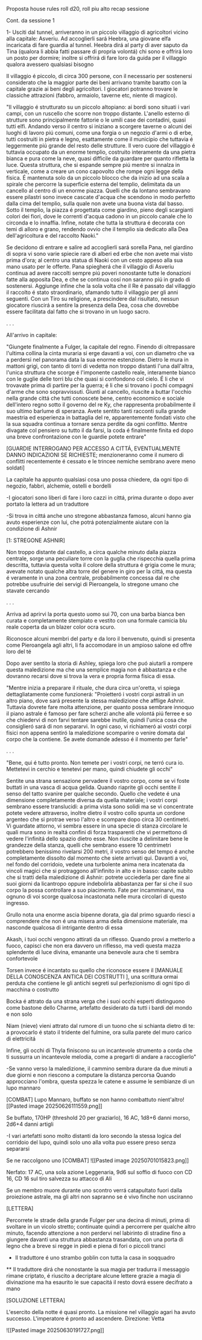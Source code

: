 Proposta house rules
roll d20, roll piu alto recap sessione



Cont. da sessione 1


1- Usciti dal tunnel, arriveranno in un piccolo villaggio di agricoltori vicino alla capitale: Asveriu. Ad accoglierli sará Heebra, una giovane elfa incaricata di fare guardia al tunnel. Heebra dirá al party di aver saputo da Tina (qualora li abbia fatti passare di propria volontá) chi sono e offrirá loro un posto  per dormire; inoltre si offrirá di fare loro da guida per il villaggio qualora avessero qualsiasi bisogno

Il villaggio é piccolo, di circa 300 persone, con il necessario per sostenersi considerato che la maggior parte dei beni arrivano tramite baratto con la capitale grazie ai beni degli agricoltori. I giocatori potranno trovare le classiche attrazioni (fabbro, armaiolo, taverne etc, niente di magico). 

"Il villaggio é strutturato su un piccolo altopiano: ai bordi sono situati i vari campi, con un ruscello che scorre non troppo distante. L'anello esterno di strutture sono principalmente fattorie o le umili case dei contadini, quasi tutti elfi. Andando verso il centro si iniziano a scorgere taverne o alcuni dei luoghi di lavoro piú comuni, come una forgia o un negozio d'armi o di erbe, tutti costruiti in pietra e legno, esattamente come il municipio che tuttavia é leggermente piú grande del resto delle strutture. Il vero cuore del villaggio é tuttavia occupato da un enorme templio, costruito interamente da una pietra bianca e pura come la neve, quasi difficile da guardare per quanto rifletta la luce. Questa struttura, che si espande sempre piú mentre si innalza in verticale, come a creare un cono capovolto che rompe ogni legge della fisica. É mantenuta solo da un piccolo blocco che da inizio ad una scala a spirale che percorre la superficie esterna del templio, delimitata da un cancello al centro di un enorme piazza. Quelli che da lontano sembravano essere pilastri sono invece cascate d'acqua che scendono in modo perfetto dalla cima del templio, sulla quale non avete una buona vista dal basso.
Sotto il templio, la piazza é progettata come giardino, pieno degli scargianti colori dei fiori, dove le correnti d'acqua cadono in un piccolo canale che lo circonda e lo innaffia. Infine, notate che tutta la struttura é decorata con temi di alloro e grano, rendendo ovvio che il templio sia dedicato alla Dea dell'agricoltura e del raccolto Naoki."

Se decidono di entrare e salire ad accoglierli sará sorella Pana, nel giardino di sopra vi sono varie spiecie rare di alberi ed erbe che non avete mai visto prima d'ora; al centro una statua di Naoki con un cesto appeso alla sua mano usato per le offerte.  Pana spiegherá che il villaggio di Asveriu continua ad avere raccolti sempre piú poveri nonostante tutte le donazioni fatte alla apposita Dea, e che se continua cosí non saranno piú in grado di sostenersi. Aggiunge infine che la sola volta che il Re é passato dal villaggio il raccolto é stato straordinario, sfamando tutto il villaggio per gli anni seguenti. Con un Tiro su religione, a prescindere dal risultato, nessun giocatore riuscirá a sentire la presenza della Dea, cosa che dovrebbe essere facilitata dal fatto che si trovano in un luogo sacro.


. . .



All'arrivo in capitale:


"Giungete finalmente a Fulger, la capitale del regno. Finendo di oltrepassare l'ultima collina la cinta  muraria si erge davanti a voi, con un diametro che va a perdersi nel panorama data la sua enorme estenzione. Dietro le mura in mattoni grigi, con tanto di torri di vedetta non troppo distanti l'una dall'altra, l'unica struttura che scorge é l'imponente castello reale, interamente bianco con le guglie delle torri blu che quasi si confondono col cielo. É li che vi trovavate prima di partire per la guerra; é li che si trovano i pochi compagni d'arme che sono sopravvissuti. Giunti al cancello, riuscite a buttar l'occhio nella grande cittá che tutti conoscete bene, centro economico e sociale dell'intero regno sotto il governo del re Ky, che rappresenta probabilmente il suo ultimo barlume di speranza. Avete sentito tanti racconti sulla grande maestria ed esperienza in battaglia del re, apparentemente fondati visto che la sua squadra continua a tornare senza perdite da ogni conflitto. Mentre divagate col pensiero su tutto il da farsi, la coda é finalmente finita ed dopo una breve confrontazione con le guardie potete entrare"

[GUARDIE INTERROGANO PER ACCESSO A CITTÁ, EVENTUALMENTE DANNO INDICAZIONI SE RICHIESTE; menzioneranno come il numero di conflitti recentemente é cessato e le trincee nemiche sembrano avere meno soldati]




La capitale ha appunto qualsiasi cosa uno possa chiedere, da ogni tipo di negozio, fabbri, alchemie, ostelli e bordelli

-I giocatori sono liberi di fare i loro cazzi in cittá, prima durante o dopo aver portato la lettera ad un traduttore

-Si trova in cittá anche uno stregone abbastanza famoso, alcuni hanno gia avuto esperienze con lui, che potrá potenzialmente aiutare con la condizione di Ashnir




[1: STREGONE ASHNIR]

Non troppo distante dal castello, a circa qualche minuto dalla piazza centrale, sorge una peculiare torre con la guglia che rispecchia quella prima descritta, tuttavia questa volta il colore della struttura é grigia come le mura; avevate notato qualche altra torre del genere in giro per la cittá, ma questa é veramente in una zona centrale, probabilmente concessa dal re che potrebbe usufruirie dei servigi di Pieroangela, lo stregone umano che stavate cercando

. . .

Arriva ad aprirvi la porta questo uomo sui 70, con una barba bianca ben curata e completamente stempiato e vestito con una formale camicia blu reale coperta da un blazer color ocra scuro.

Riconosce alcuni membri del party e da loro il benvenuto, quindi si presenta come Pieroangela agli altri, li fa accomodare in un ampioso salone ed offre loro del té

Dopo aver sentito la storia di Ashley, spiega loro che puó aiutarli a rompere questa maledizione ma che una semplice magia non é abbastanza e che dovranno recarsi dove si trova la vera e propria forma fisica di essa. 

"Mentre inizia a preparare il rituale, che dura circa un'oretta, vi spiega dettagliatamente come funzionerá: "Proietteró i vostri corpi astrali in un altro piano, dove sará presente la stessa maledizione che afflige Ashnir. Tuttavia dovrete fare molta attenzione, per quanto possa sembrare innoquo il piano astrale é famoso per fare scherzi anche alle volontá piú ferree e so che chiedervi di non farvi tentare sarebbe inutile, quindi l'unica cosa che consiglieró sará di non separarvi. In ogni caso, vi richiameró ai vostri corpi fisici non appena sentiró la maledizione scomparire o venire domata dal corpo che la contiene. Se avete domande adesso é il momento per farle"

. . .

"Bene, qui é tutto pronto. Non temete per i vostri corpi, ne terró cura io. Mettetevi in cerchio e tenetevi per mano, quindi chiudete gli occhi"

Sentite una strana sensazione pervadere il vostro corpo, come se vi foste buttati in una vasca di acqua gelida. Quando riaprite gli occhi sentite il senso del tatto svanire per qualche secondo. Quello che vedete é una dimensione completamente diversa da quella materiale; i vostri corpi sembrano essere translucidi: a prima vista sono solidi ma se vi concentrate potete vedere attraverso, inoltre dietro il vostro collo spunta un cordone argenteo che si protrae verso l'altro e scompare dopo circa 30 centimetri. Vi guardate attorno, vi sembra essere in una specie di stanza circolare le quali mura sono in realtá confini di forza trasparenti che vi permettono di vedere l'infinitá dello spazio dietro esse. Non riuscite a delimitare bene le grandezze della stanza, quelli che sembrano essere 10 centrimetri potrebbero benissimo rivelarsi 200 metri, il vostro senso del tempo é anche completamente dissolto dal momento che siete arrivati qui. Davanti a voi, nel fondo del corridoio, vedete una turbolente anima nera incatenata da vincoli magici che si protraggono all'infinito in alto e in basso: capite subito che si tratti della maledizione di Ashnir: potrete ucciederla per dare fine ai suoi giorni da licantropo oppure indebolirla abbastanza per far si che il suo corpo la possa controllare a suo piacimento. Fate per incamminarvi, ma ognuno di voi scorge qualcosa incastonata nelle mura circolari di questo ingresso.

Grullo nota una enorme ascia bipenne dorata, gia dal primo sguardo riesci a comprendere che non é una misera arma della dimensione materiale, ma nasconde qualcosa di intrigante dentro di essa

Akash, i tuoi occhi vengono attirati da un riflesso. Quando provi a metterlo a fuoco, capisci che non era davvero un riflesso, ma vedi questa mazza splendente di luce divina, emanante una benevole aura che ti sembra confortevole

Torsen invece é incantato su quello che riconosce essere il [MANUALE DELLA CONOSCENZA ANTICA DEI COSTRUTTI ], una scrittura ormai perduta che contiene le gli antichi segreti sul perfezionismo di ogni tipo di macchina o costrutto

Bocka é attrato da una strana verga che i suoi occhi esperti distinguono come bastone dello Charme, artefatto desiderato da tutti i bardi del mondo e non solo

Niam (nieve) vieni attrato dal rumore di un tuono che si schianta dietro di te: a provocarlo é stato il tridente del fulmine, ora sulla parete del muro carico di elettricitá

Infine, gli occhi di Thyla finiscono su un incantevole strumento a corda che ti sussurra un incantevole melodia, come a pregarti di andare a raccoglierlo"



-Se vanno verso la maledizione, il cammino sembra durare da due minuti a due giorni e non riescono a computare la distanza percorsa 
Quando approcciano l'ombra, questa spezza le catene e assume le sembianze di un lupo mannaro


[COMBAT]
Lupo Mannaro, buffato se non hanno combattuto nient'altro![[Pasted image 20250626111559.png]]

Se buffato, 170HP (threshold 20 per graziarlo), 16 AC, 1d8+6 danni morso,  2d6+4 danni artigli



-I vari artefatti sono molto distanti da loro secondo la stessa logica del corridoio del lupo, quindi solo uno alla volta puo essere preso senza separarsi

Se ne raccolgono uno
[COMBAT]
![[Pasted image 20250701015823.png]]

Nerfato: 17 AC, una sola azione Leggenaria, 9d6 sul soffio di fuoco con CD 16, CD 16 sul tiro salvezza su attacco di Ali


Se un membro muore durante uno scontro verrá catapultato fuori dalla proiezione astrale, ma gli altri non sapranno se é vivo finche non usciranno



[LETTERA]


Percorrete le strade della grande Fulger per una decina di minuti, prima di svoltare in un vicolo stretto; continuate quindi a percorrere per qualche altro minuto, facendo attenzione a non perdervi nel labirinto di stradine fino a giungere davanti una struttura abbastanza trasandata, con una porta di legno che a breve si regge in piedi e piena di fori o piccoli tranci

* Il traduttore é uno strambo goblin con tutta la casa in soqquadro





** Il traduttore dirá che nonostante la sua magia per tradurra il messaggio rimane criptato, é riuscito a decriptare alcune lettere grazie a magia di divinazione ma ha esaurito le sue capacitá il resto dovrá essere decifrato a mano













[SOLUZIONE LETTERA]

L'esercito della notte é quasi pronto. La missione nel villaggio agari ha avuto successo. L'imperatore é pronto ad ascendere. Direzione: Vetta

![[Pasted image 20250630191727.png]]